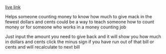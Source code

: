 [live link](https://cashiercalc.netlify.app/)

Helps someone counting money to know how much to give mack in the fewest dollars and cents
could be a way to teach someone how to count money or for someone who works in a money counting job


Just input the amount you need to give back and it will show you how much in dollars and cents
click the minus sign if you have run out of that bill or cents and will recalculate to next bill 
